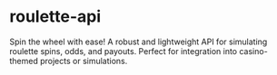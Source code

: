 # roulette-api
 Spin the wheel with ease! A robust and lightweight API for simulating roulette spins, odds, and payouts. Perfect for integration into casino-themed projects or simulations.
